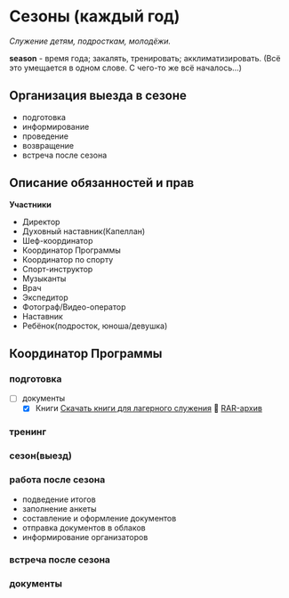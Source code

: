 # Сезоны (каждый год)

_Служение детям, подросткам, молодёжи._

**season** - время года; закалять, тренировать; акклиматизировать. (Всё это умещается в одном слове. С чего-то же всё началось...)

## Организация выезда в сезоне

- подготовка
- информирование
- проведение
- возвращение
- встреча после сезона

## Описание обязанностей и прав

**Участники**

- Директор
- Духовный наставник(Капеллан)
- Шеф-координатор
- Координатор Программы
- Координатор по спорту
- Спорт-инструктор
- Музыканты
- Врач
- Экспедитор
- Фотограф/Видео-оператор
- Наставник
- Ребёнок(подросток, юноша/девушка)

## Координатор Программы

### подготовка

- [ ] документы
  - [x] Книги [Скачать книги для лагерного служения](https://tpor.ru/pedagogika/knigi-dlya-lagernogo-sluzheniya) :green_heart: [RAR-архив](http://tpor.ru/wp-content/uploads/files/tpor.ru_knigi-dlya-lagernogo-sluzheniya.rar)
### тренинг

### сезон(выезд)


### работа после сезона

- подведение итогов
- заполнение анкеты
- составление и оформление документов
- отправка документов в облаков
- информирование организаторов

### встреча после сезона

### документы